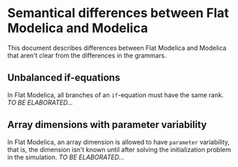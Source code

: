 # Semantical differences between Flat Modelica and Modelica
This document describes differences between Flat Modelica and Modelica that aren't clear from the differences in the grammars.

## Unbalanced if-equations
In Flat Modelica, all branches of an `if`-equation must have the same rank.  _TO BE ELABORATED…_

## Array dimensions with parameter variability
In Flat Modelica, an array dimension is allowed to have `parameter` variability, that is, the dimension isn't known until after solving the initialization problem in the simulation.  _TO BE ELABORATED…_
